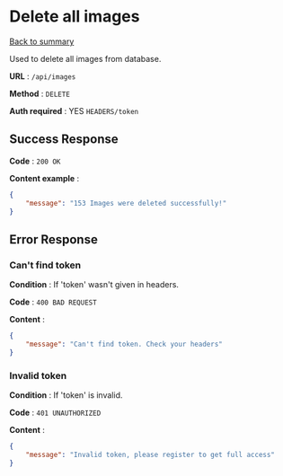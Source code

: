 # Delete all images

[Back to summary](../../README.md)  

Used to delete all images from database.

**URL** : `/api/images`

**Method** : `DELETE`

**Auth required** : YES `HEADERS/token`

## Success Response

**Code** : `200 OK`

**Content example** :

```json
{
    "message": "153 Images were deleted successfully!"
}
```

## Error Response

### Can't find token

**Condition** : If 'token' wasn't given in headers.

**Code** : `400 BAD REQUEST`

**Content** :

```json
{
    "message": "Can't find token. Check your headers"
}
```

### Invalid token

**Condition** : If 'token' is invalid.

**Code** : `401 UNAUTHORIZED`

**Content** :

```json
{
    "message": "Invalid token, please register to get full access"
}
```

